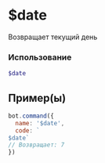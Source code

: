 # $date
Возвращает текущий день
### Использование
```php
$date
```

## Пример(ы)

```javascript
bot.command({
  name: '$date',
  code: `
$date`
// Возвращает: 7
})
```
